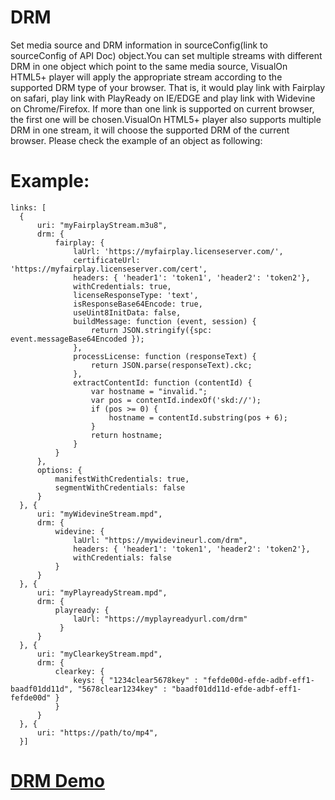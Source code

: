 # DRM
Set media source and DRM information in sourceConfig(link to sourceConfig of API Doc) object.You can set multiple streams with different DRM in one object which point to the same media source, VisualOn HTML5+ player will apply the appropriate stream according to the supported DRM type of your browser. That is, it would play link with Fairplay on safari, play link with PlayReady on IE/EDGE and play link with Widevine on Chrome/Firefox. If more than one link is supported on current browser, the first one will be chosen.VisualOn HTML5+ player also supports multiple DRM in one stream, it will choose the supported DRM of the current browser. Please check the example of an object as following:

# Example:
    links: [
      {
          uri: "myFairplayStream.m3u8",
          drm: {
              fairplay: {
                  laUrl: 'https://myfairplay.licenseserver.com/',
                  certificateUrl: 'https://myfairplay.licenseserver.com/cert',
                  headers: { 'header1': 'token1', 'header2': 'token2'},
                  withCredentials: true,
                  licenseResponseType: 'text',
                  isResponseBase64Encode: true,
                  useUint8InitData: false,
                  buildMessage: function (event, session) {
                      return JSON.stringify({spc: event.messageBase64Encoded });
                  },
                  processLicense: function (responseText) {
                      return JSON.parse(responseText).ckc;
                  },
                  extractContentId: function (contentId) {
                      var hostname = "invalid.";
                      var pos = contentId.indexOf('skd://');
                      if (pos >= 0) {
                          hostname = contentId.substring(pos + 6);
                      }
                      return hostname;
                  }
              }
          },
          options: {
              manifestWithCredentials: true,
              segmentWithCredentials: false
          }
      }, {
          uri: "myWidevineStream.mpd",
          drm: {
              widevine: {
                  laUrl: "https://mywidevineurl.com/drm",
                  headers: { 'header1': 'token1', 'header2': 'token2'},
                  withCredentials: false
              }
          }
      }, {
          uri: "myPlayreadyStream.mpd",
          drm: {
              playready: {
                  laUrl: "https://myplayreadyurl.com/drm"
               }
          }
      }, {
          uri: "myClearkeyStream.mpd",
          drm: {
              clearkey: {
                  keys: { "1234clear5678key" : "fefde00d-efde-adbf-eff1-baadf01dd11d", "5678clear1234key" : "baadf01dd11d-efde-adbf-eff1-fefde00d" }
              }
          }
      }, {
          uri: "https://path/to/mp4",
      }]
      
      


# [DRM Demo](https://www.visualon.com/index.php/html5demo/?demo=drm)
